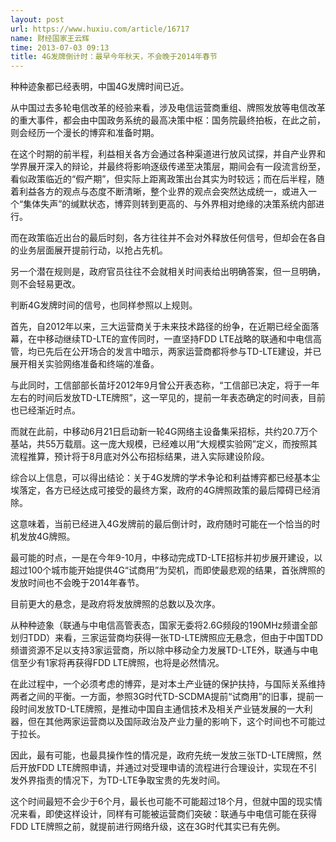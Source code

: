 ```yaml
---
layout: post
url: https://www.huxiu.com/article/16717
name: 财经国家王云辉
time: 2013-07-03 09:13
title: 4G发牌倒计时：最早今年秋天，不会晚于2014年春节
---
```

种种迹象都已经表明，中国4G发牌时间已近。

从中国过去多轮电信改革的经验来看，涉及电信运营商重组、牌照发放等电信改革的重大事件，都会由中国政务系统的最高决策中枢：国务院最终拍板，在此之前，则会经历一个漫长的博弈和准备时期。

在这个时期的前半程，利益相关各方会通过各种渠道进行放风试探，并自产业界和学界展开深入的辩论，并最终将影响逐级传递至决策层，期间会有一段流言纷至，看似政策临近的“假产期”，但实际上距离政策出台其实为时较远；而在后半程，随着利益各方的观点与态度不断清晰，整个业界的观点会突然达成统一，或进入一个“集体失声”的缄默状态，博弈则转到更高的、与外界相对绝缘的决策系统内部进行。

而在政策临近出台的最后时刻，各方往往并不会对外释放任何信号，但却会在各自的业务层面展开提前行动，以抢占先机。

另一个潜在规则是，政府官员往往不会就相关时间表给出明确答案，但一旦明确，则不会轻易更改。

判断4G发牌时间的信号，也同样参照以上规则。

首先，自2012年以来，三大运营商关于未来技术路径的纷争，在近期已经全面落幕，在中移动继续TD-LTE的宣传同时，一直坚持FDD LTE战略的联通和中电信高管，均已先后在公开场合的发言中暗示，两家运营商都将参与TD-LTE建设，并已展开相关实验网络准备和终端的准备。

与此同时，工信部部长苗圩2012年9月曾公开表态称，“工信部已决定，将于一年左右的时间后发放TD-LTE牌照”，这一罕见的，提前一年表态确定的时间表，目前也已经渐近时点。

而就在此前，中移动6月21日启动新一轮4G网络主设备集采招标，共约20.7万个基站，共55万载扇。这一庞大规模，已经难以用“大规模实验网”定义，而按照其流程推算，预计将于8月底对外公布招标结果，进入实际建设阶段。

综合以上信息，可以得出结论：关于4G发牌的学术争论和利益博弈都已经基本尘埃落定，各方已经达成可接受的最终方案，政府的4G牌照政策的最后障碍已经消除。

这意味着，当前已经进入4G发牌前的最后倒计时，政府随时可能在一个恰当的时机发放4G牌照。

最可能的时点，一是在今年9-10月，中移动完成TD-LTE招标并初步展开建设，以超过100个城市能开始提供4G“试商用”为契机，而即使最悲观的结果，首张牌照的发放时间也不会晚于2014年春节。

目前更大的悬念，是政府将发放牌照的总数以及次序。

从种种迹象（联通与中电信高管表态，国家无委将2.6G频段的190MHz频谱全部划归TDD）来看，三家运营商均获得一张TD-LTE牌照应无悬念，但由于中国TDD频谱资源不足以支持3家运营商，所以除中移动全力发展TD-LTE外，联通与中电信至少有1家将再获得FDD LTE牌照，也将是必然情况。

在此过程中，一个必须考虑的博弈，是对本土产业链的保护扶持，与国际关系维持两者之间的平衡。一方面，参照3G时代TD-SCDMA提前“试商用”的旧事，提前一段时间发放TD-LTE牌照，是推动中国自主通信技术及相关产业链发展的一大利器，但在其他两家运营商以及国际政治及产业力量的影响下，这个时间也不可能过于拉长。

因此，最有可能，也最具操作性的情况是，政府先统一发放三张TD-LTE牌照，然后开放FDD LTE牌照申请，并通过对受理申请的流程进行合理设计，实现在不引发外界指责的情况下，为TD-LTE争取宝贵的先发时间。

这个时间最短不会少于6个月，最长也可能不可能超过18个月，但就中国的现实情况来看，即使这样设计，同样有可能被运营商们突破：联通与中电信可能在获得FDD LTE牌照之前，就提前进行网络升级，这在3G时代其实已有先例。

